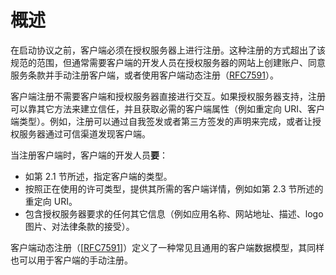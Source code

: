 # 概述

在启动协议之前，客户端必须在授权服务器上进行注册。这种注册的方式超出了该规范的范围，但通常需要客户端的开发人员在授权服务器的网站上创建账户、同意服务条款并手动注册客户端，或者使用客户端动态注册（[RFC7591](https://www.rfc-editor.org/info/rfc7591)）。

客户端注册不需要客户端和授权服务器直接进行交互。如果授权服务器支持，注册可以靠其它方法来建立信任，并且获取必需的客户端属性（例如重定向 URI、客户端类型）。例如，注册可以通过自我签发或者第三方签发的声明来完成，或者让授权服务器通过可信渠道发现客户端。

当注册客户端时，客户端的开发人员**要**：

- 如第 2.1 节所述，指定客户端的类型。
- 按照正在使用的许可类型，提供其所需的客户端详情，例如如第 2.3 节所述的重定向 URI。
- 包含授权服务器要求的任何其它信息（例如应用名称、网站地址、描述、logo 图片、对法律条款的接受）。

客户端动态注册（[[RFC7591](https://www.rfc-editor.org/info/rfc7591)]）定义了一种常见且通用的客户端数据模型，其同样也可以用于客户端的手动注册。
